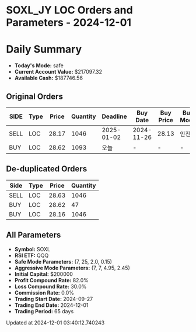 # SOXL_JY LOC Orders and Parameters - 2024-12-01

# Daily Summary

- **Today's Mode:** safe
- **Current Account Value:** $217097.32
- **Available Cash:** $187746.56

## Original Orders

| SIDE | Type | Price | Quantity | Deadline | Buy Date | Buy Price | Buy Mode |
|------|------|-------|----------|----------|----------|-----------|----------|
| SELL | LOC | 28.17 | 1046 | 2025-01-02 | 2024-11-26 | 28.13 | 안전 |
| BUY | LOC | 28.62 | 1093 | 오늘 | - | - | - |

## De-duplicated Orders

| Side | Type | Price | Quantity |
|------|------|-------|----------|
| SELL | LOC | 28.63 | 1046 |
| BUY | LOC | 28.62 | 47 |
| BUY | LOC | 28.16 | 1046 |

## All Parameters

- **Symbol:** SOXL
- **RSI ETF:** QQQ
- **Safe Mode Parameters:** (7, 25, 2.0, 0.15)
- **Aggressive Mode Parameters:** (7, 7, 4.95, 2.45)
- **Initial Capital:** $200000
- **Profit Compound Rate:** 82.0%
- **Loss Compound Rate:** 30.0%
- **Commission Rate:** 0.0%
- **Trading Start Date:** 2024-09-27
- **Trading End Date:** 2024-12-01
- **Trading Period:** 65 days

Updated at 2024-12-01 03:40:12.740243
